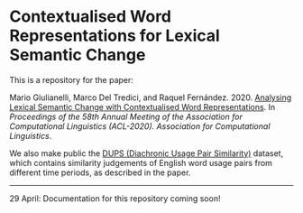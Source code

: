 # Contextualised Word Representations for Lexical Semantic Change

This is a repository for the paper:

Mario Giulianelli, Marco Del Tredici, and Raquel Fernández. 2020. [Analysing Lexical Semantic Change with Contextualised Word Representations](https://arxiv.org/abs/2004.14118). In _Proceedings of the 58th Annual Meeting of the Association for Computational Linguistics (ACL-2020). Association for Computational Linguistics_.

We also make public the [DUPS (Diachronic Usage Pair Similarity)](https://doi.org/10.5281/zenodo.3773250) dataset, which contains similarity judgements of English word usage pairs from different time periods, as described in the paper.

---

29 April: Documentation for this repository coming soon! 
